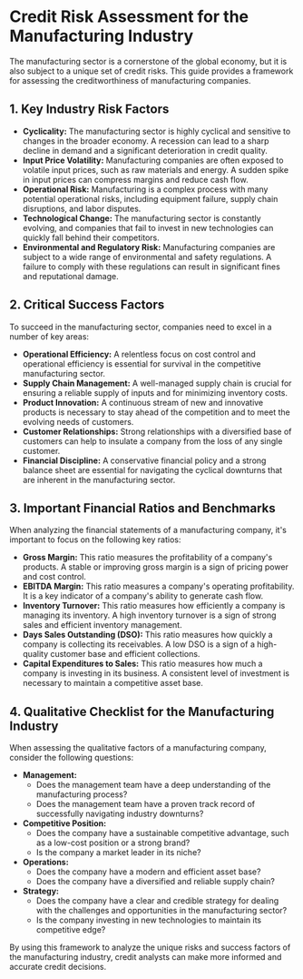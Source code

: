 # Credit Risk Assessment for the Manufacturing Industry

The manufacturing sector is a cornerstone of the global economy, but it is also subject to a unique set of credit risks. This guide provides a framework for assessing the creditworthiness of manufacturing companies.

## 1. Key Industry Risk Factors

*   **Cyclicality:** The manufacturing sector is highly cyclical and sensitive to changes in the broader economy. A recession can lead to a sharp decline in demand and a significant deterioration in credit quality.
*   **Input Price Volatility:** Manufacturing companies are often exposed to volatile input prices, such as raw materials and energy. A sudden spike in input prices can compress margins and reduce cash flow.
*   **Operational Risk:** Manufacturing is a complex process with many potential operational risks, including equipment failure, supply chain disruptions, and labor disputes.
*   **Technological Change:** The manufacturing sector is constantly evolving, and companies that fail to invest in new technologies can quickly fall behind their competitors.
*   **Environmental and Regulatory Risk:** Manufacturing companies are subject to a wide range of environmental and safety regulations. A failure to comply with these regulations can result in significant fines and reputational damage.

## 2. Critical Success Factors

To succeed in the manufacturing sector, companies need to excel in a number of key areas:

*   **Operational Efficiency:** A relentless focus on cost control and operational efficiency is essential for survival in the competitive manufacturing sector.
*   **Supply Chain Management:** A well-managed supply chain is crucial for ensuring a reliable supply of inputs and for minimizing inventory costs.
*   **Product Innovation:** A continuous stream of new and innovative products is necessary to stay ahead of the competition and to meet the evolving needs of customers.
*   **Customer Relationships:** Strong relationships with a diversified base of customers can help to insulate a company from the loss of any single customer.
*   **Financial Discipline:** A conservative financial policy and a strong balance sheet are essential for navigating the cyclical downturns that are inherent in the manufacturing sector.

## 3. Important Financial Ratios and Benchmarks

When analyzing the financial statements of a manufacturing company, it's important to focus on the following key ratios:

*   **Gross Margin:** This ratio measures the profitability of a company's products. A stable or improving gross margin is a sign of pricing power and cost control.
*   **EBITDA Margin:** This ratio measures a company's operating profitability. It is a key indicator of a company's ability to generate cash flow.
*   **Inventory Turnover:** This ratio measures how efficiently a company is managing its inventory. A high inventory turnover is a sign of strong sales and efficient inventory management.
*   **Days Sales Outstanding (DSO):** This ratio measures how quickly a company is collecting its receivables. A low DSO is a sign of a high-quality customer base and efficient collections.
*   **Capital Expenditures to Sales:** This ratio measures how much a company is investing in its business. A consistent level of investment is necessary to maintain a competitive asset base.

## 4. Qualitative Checklist for the Manufacturing Industry

When assessing the qualitative factors of a manufacturing company, consider the following questions:

*   **Management:**
    *   Does the management team have a deep understanding of the manufacturing process?
    *   Does the management team have a proven track record of successfully navigating industry downturns?
*   **Competitive Position:**
    *   Does the company have a sustainable competitive advantage, such as a low-cost position or a strong brand?
    *   Is the company a market leader in its niche?
*   **Operations:**
    *   Does the company have a modern and efficient asset base?
    *   Does the company have a diversified and reliable supply chain?
*   **Strategy:**
    *   Does the company have a clear and credible strategy for dealing with the challenges and opportunities in the manufacturing sector?
    *   Is the company investing in new technologies to maintain its competitive edge?

By using this framework to analyze the unique risks and success factors of the manufacturing industry, credit analysts can make more informed and accurate credit decisions.
